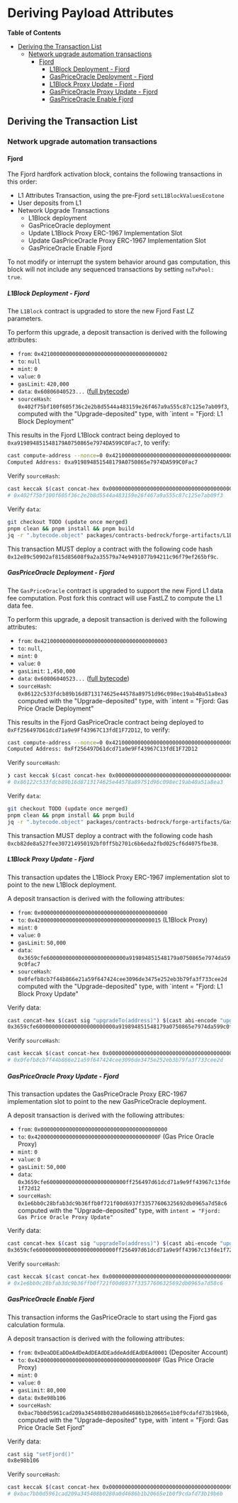 # Deriving Payload Attributes

<!-- START doctoc generated TOC please keep comment here to allow auto update -->
<!-- DON'T EDIT THIS SECTION, INSTEAD RE-RUN doctoc TO UPDATE -->
**Table of Contents**

- [Deriving the Transaction List](#deriving-the-transaction-list)
  - [Network upgrade automation transactions](#network-upgrade-automation-transactions)
    - [Fjord](#fjord)
      - [L1Block Deployment - Fjord](#l1block-deployment---fjord)
      - [GasPriceOracle Deployment - Fjord](#gaspriceoracle-deployment---fjord)
      - [L1Block Proxy Update - Fjord](#l1block-proxy-update---fjord)
      - [GasPriceOracle Proxy Update - Fjord](#gaspriceoracle-proxy-update---fjord)
      - [GasPriceOracle Enable Fjord](#gaspriceoracle-enable-fjord)

<!-- END doctoc generated TOC please keep comment here to allow auto update -->

## Deriving the Transaction List

### Network upgrade automation transactions

#### Fjord

The Fjord hardfork activation block, contains the following transactions in this order:

- L1 Attributes Transaction, using the pre-Fjord `setL1BlockValuesEcotone`
- User deposits from L1
- Network Upgrade Transactions
  - L1Block deployment
  - GasPriceOracle deployment
  - Update L1Block Proxy ERC-1967 Implementation Slot
  - Update GasPriceOracle Proxy ERC-1967 Implementation Slot
  - GasPriceOracle Enable Fjord

To not modify or interrupt the system behavior around gas computation, this block will not include any sequenced
transactions by setting `noTxPool: true`.

##### L1Block Deployment - Fjord

The `L1Block` contract is upgraded to store the new Fjord Fast LZ parameters.

To perform this upgrade, a deposit transaction is derived with the following attributes:

- `from`: `0x4210000000000000000000000000000000000002`
- `to`: `null`
- `mint`: `0`
- `value`: `0`
- `gasLimit`: `420,000`
- `data`: `0x60806040523...` ([full bytecode](../static/bytecode/fjord-l1-block-deployment.txt))
- `sourceHash`: `0x402f75bf100f605f36c2e2b8d5544a483159e26f467a9a555c87c125e7ab09f3`,
  computed with the "Upgrade-deposited" type, with `intent = "Fjord: L1 Block Deployment"

This results in the Fjord L1Block contract being deployed to `0xa919894851548179A0750865e7974DA599C0Fac7`, to verify:

```bash
cast compute-address --nonce=0 0x4210000000000000000000000000000000000002
Computed Address: 0xa919894851548179A0750865e7974DA599C0Fac7
```

Verify `sourceHash`:

```bash
cast keccak $(cast concat-hex 0x0000000000000000000000000000000000000000000000000000000000000002 $(cast keccak "Fjord: L1 Block Deployment"))
# 0x402f75bf100f605f36c2e2b8d5544a483159e26f467a9a555c87c125e7ab09f3
```

Verify `data`:

```bash
git checkout TODO (update once merged)
pnpm clean && pnpm install && pnpm build
jq -r ".bytecode.object" packages/contracts-bedrock/forge-artifacts/L1Block.sol/L1Block.json
```

This transaction MUST deploy a contract with the following code hash
`0x12e89c50902af815d85608f9a2a35579a74e9491077b94211c96f79ef265bf9c`.

##### GasPriceOracle Deployment - Fjord

The `GasPriceOracle` contract is upgraded to support the new Fjord L1 data fee computation. Post fork this contract
will use FastLZ to compute the L1 data fee.

To perform this upgrade, a deposit transaction is derived with the following attributes:

- `from`: `0x4210000000000000000000000000000000000003`
- `to`: `null`,
- `mint`: `0`
- `value`: `0`
- `gasLimit`: `1,450,000`
- `data`: `0x60806040523...` ([full bytecode](../static/bytecode/fjord-gas-price-oracle-deployment.txt))
- `sourceHash`: `0x86122c533fdcb89b16d8713174625e44578a89751d96c098ec19ab40a51a8ea3`
  computed with the "Upgrade-deposited" type, with `intent = "Fjord: Gas Price Oracle Deployment"

This results in the Fjord GasPriceOracle contract being deployed to `0xFf256497D61dcd71a9e9Ff43967C13fdE1F72D12`,
to verify:

```bash
cast compute-address --nonce=0 0x4210000000000000000000000000000000000003
Computed Address: 0xFf256497D61dcd71a9e9Ff43967C13fdE1F72D12
```

Verify `sourceHash`:

```bash
❯ cast keccak $(cast concat-hex 0x0000000000000000000000000000000000000000000000000000000000000002 $(cast keccak "Fjord: Gas Price Oracle Deployment"))
# 0x86122c533fdcb89b16d8713174625e44578a89751d96c098ec19ab40a51a8ea3
```

Verify `data`:

```bash
git checkout TODO (update once merged)
pnpm clean && pnpm install && pnpm build
jq -r ".bytecode.object" packages/contracts-bedrock/forge-artifacts/GasPriceOracle.sol/GasPriceOracle.json
```

This transaction MUST deploy a contract with the following code hash
`0xcb82de8a527fee307214950192bf0ff5b2701c6b6eda2fbd025cf6d4075fbe38`.

##### L1Block Proxy Update - Fjord

This transaction updates the L1Block Proxy ERC-1967 implementation slot to point to the new L1Block deployment.

A deposit transaction is derived with the following attributes:

- `from`: `0x0000000000000000000000000000000000000000`
- `to`: `0x4200000000000000000000000000000000000015` (L1Block Proxy)
- `mint`: `0`
- `value`: `0`
- `gasLimit`: `50,000`
- `data`: `0x3659cfe6000000000000000000000000a919894851548179a0750865e7974da599c0fac7`
- `sourceHash`: `0x0fefb8cb7f44b866e21a59f647424cee3096de3475e252eb3b79fa3f733cee2d`
  computed with the "Upgrade-deposited" type, with `intent = "Fjord: L1 Block Proxy Update"

Verify data:

```bash
cast concat-hex $(cast sig "upgradeTo(address)") $(cast abi-encode "upgradeTo(address)" 0xa919894851548179A0750865e7974DA599C0Fac7)
0x3659cfe6000000000000000000000000a919894851548179a0750865e7974da599c0fac7
```

Verify `sourceHash`:

```bash
cast keccak $(cast concat-hex 0x0000000000000000000000000000000000000000000000000000000000000002 $(cast keccak "Fjord: L1 Block Proxy Update"))
# 0x0fefb8cb7f44b866e21a59f647424cee3096de3475e252eb3b79fa3f733cee2d
```

##### GasPriceOracle Proxy Update - Fjord

This transaction updates the GasPriceOracle Proxy ERC-1967 implementation slot to point to the new GasPriceOracle
deployment.

A deposit transaction is derived with the following attributes:

- `from`: `0x0000000000000000000000000000000000000000`
- `to`: `0x420000000000000000000000000000000000000F` (Gas Price Oracle Proxy)
- `mint`: `0`
- `value`: `0`
- `gasLimit`: `50,000`
- `data`: `0x3659cfe6000000000000000000000000ff256497d61dcd71a9e9ff43967c13fde1f72d12`
- `sourceHash`: `0x1e6bb0c28bfab3dc9b36ffb0f721f00d6937f33577606325692db0965a7d58c6`
  computed with the "Upgrade-deposited" type, with `intent = "Fjord: Gas Price Oracle Proxy Update"`

Verify data:

```bash
cast concat-hex $(cast sig "upgradeTo(address)") $(cast abi-encode "upgradeTo(address)" 0xFf256497D61dcd71a9e9Ff43967C13fdE1F72D12)
0x3659cfe6000000000000000000000000ff256497d61dcd71a9e9ff43967c13fde1f72d12
```

Verify `sourceHash`:

```bash
cast keccak $(cast concat-hex 0x0000000000000000000000000000000000000000000000000000000000000002 $(cast keccak "Fjord: Gas Price Oracle Proxy Update"))
# 0x1e6bb0c28bfab3dc9b36ffb0f721f00d6937f33577606325692db0965a7d58c6
```

##### GasPriceOracle Enable Fjord

This transaction informs the GasPriceOracle to start using the Fjord gas calculation formula.

A deposit transaction is derived with the following attributes:

- `from`: `0xDeaDDEaDDeAdDeAdDEAdDEaddeAddEAdDEAd0001` (Depositer Account)
- `to`: `0x420000000000000000000000000000000000000F` (Gas Price Oracle Proxy)
- `mint`: `0`
- `value`: `0`
- `gasLimit`: `80,000`
- `data`: `0x8e98b106`
- `sourceHash`: `0xbac7bb0d5961cad209a345408b0280a0d4686b1b20665e1b0f9cdafd73b19b6b`,
  computed with the "Upgrade-deposited" type, with `intent = "Fjord: Gas Price Oracle Set Fjord"

Verify data:

```bash
cast sig "setFjord()"
0x8e98b106
```

Verify `sourceHash`:

```bash
cast keccak $(cast concat-hex 0x0000000000000000000000000000000000000000000000000000000000000002 $(cast keccak "Fjord: Gas Price Oracle Set Fjord"))
# 0xbac7bb0d5961cad209a345408b0280a0d4686b1b20665e1b0f9cdafd73b19b6b
```

